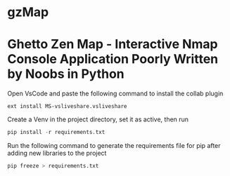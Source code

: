 # gzMap
# Ghetto Zen Map - Interactive Nmap Console Application Poorly Written by Noobs in Python


Open VsCode and paste the following command to install the collab plugin

```
ext install MS-vsliveshare.vsliveshare
```



Create a Venv in the project directory, set it as active, then run

```python
pip install -r requirements.txt
```


Run the following command to generate the requirements file for pip after adding new libraries to the project
```python
pip freeze > requirements.txt
```